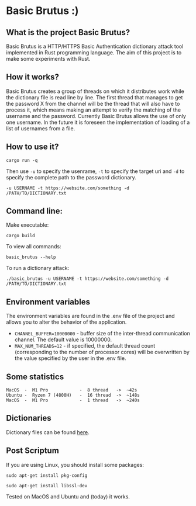 # Basic Brutus :)

## What is the project Basic Brutus?

Basic Brutus is a HTTP/HTTPS Basic Authentication dictionary attack tool implemented in Rust programming language. The aim of this project is to make some experiments with Rust.

## How it works?

Basic Brutus creates a group of threads on which it distributes work while the dictionary file is read line by line. The first thread that manages to get the password X from the channel will be the thread that will also have to process it, which means making an attempt to verify the matching of the username and the password.
Currently Basic Brutus allows the use of only one username. In the future it is foreseen the implementation of loading of a list of usernames from a file.

## How to use it?

```
cargo run -q
```

Then use `-u` to specify the usenrame, `-t` to specify the target uri and `-d` to specify the complete path to the password dictionary.

```
-u USERNAME -t https://website.com/something -d /PATH/TO/DICTIONARY.txt
```

## Command line:

Make executable:

```
cargo build
```

To view all commands:

```
basic_brutus --help
```

To run a dictionary attack:

```
./basic_brutus -u USERNAME -t https://website.com/something -d /PATH/TO/DICTIONARY.txt
```

## Environment variables

The environment variables are found in the .env file of the project and allows you to alter the behavior of the application.
* `CHANNEL_BUFFER=10000000` - buffer size of the inter-thread communication channel. The default value is 10000000.
* `MAX_NUM_THREADS=12` - if specified, the default thread count (corresponding to the number of processor cores) will be overwritten by the value specified by the user in the .env file.


## Some statistics

```
MacOS  -  M1 Pro            -  8 thread   ->  ~42s
Ubuntu -  Ryzen 7 (4800H)   -  16 thread  ->  ~148s
MacOS  -  M1 Pro            -  1 thread   ->  ~240s
```

## Dictionaries

Dictionary files can be found [here](https://github.com/berandal666/Passwords).

## Post Scriptum

If you are using Linux, you should install some packages:

```
sudo apt-get install pkg-config

sudo apt-get install libssl-dev
```

Tested on MacOS and Ubuntu and (today) it works.




